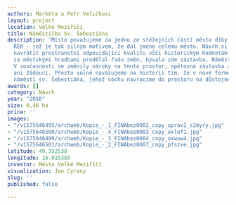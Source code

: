 ```yaml
---
authors: Markéta a Petr Veličkovi
layout: project
location: Velké Meziříčí
title: Náměstíčko Sv. Šebestiána
description: 'Místo považujeme za jednu ze stěžejních částí města díky prvku - SOUTOKU
  ŘEK - jež je tak silným motivem, že dal jméno celému městu. Návrh si klade za cíl
  navrátit prostranství odpovídající kvalitu vůči historickým hodnotám místa. Prostor
  za městskými hradbami prodělal řadu změn, bývala zde zástavba, Náměstí sv. Šebestiána.
  V současnosti se změnily nároky na tento prostor, opětovná zástavba zde není možná
  ani žádoucí. Přesto volně navazujeme na historii tím, že v nové formě obnovujeme
  náměstí sv. Šebestiána, jehož sochu navracíme do prostoru na důstojné místo '
awards: []
category: Návrh
year: "2010"
size: 0,46 ha
price: ''
images:
- "/v1575646495/archweb/Kopie_-_1_FINAbez0002_copy_uprav2_s2myry.jpg"
- "/v1575646500/archweb/Kopie_-_4_FINAbez0003_copy_uxlef1.jpg"
- "/v1575646499/archweb/Kopie_-_3_FINAbez0004_copy_oxwuw4.jpg"
- "/v1575646501/archweb/Kopie_-_2_FINAbez0007_copy_pfszxe.jpg"
latitude: 49.352538
longitude: 16.015303
investor: Město Velké Meziříčí
visualization: Jan Cyrany
slug: ''
published: false

---
```

